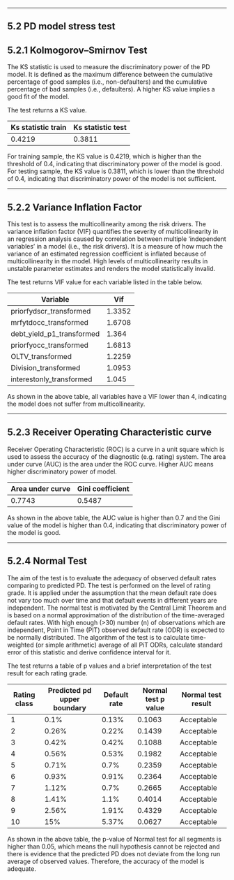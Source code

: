 - - - 
<h2>5.2 PD model stress test</h2>
<h2>5.2.1 Kolmogorov–Smirnov Test</h2>
The KS statistic is used to measure the discriminatory power of the PD model. It is defined as the maximum difference between the cumulative percentage of good samples (i.e., non-defaulters) and the cumulative percentage of bad samples (i.e., defaulters). A higher KS value implies a good fit of the model.

The test returns a KS value.


| Ks statistic train | Ks statistic test |
| ------------------ | ----------------- |
| 0.4219             | 0.3811            |



<p>For training sample, the KS value is 0.4219, which is higher than the threshold of 0.4, indicating that discriminatory power of the model is good. For testing sample, the KS value is 0.3811, which is lower than the threshold of 0.4, indicating that discriminatory power of the model is not sufficient.</p>


- - - 
<h2>5.2.2 Variance Inflation Factor</h2>
This test is to assess the multicollinearity among the risk drivers. The variance inflation factor (VIF) quantifies the severity of multicollinearity in an regression analysis caused by correlation between multiple ‘independent variables’ in a  model (i.e., the risk drivers). It is a measure of how much the variance of an estimated regression coefficient is inflated because of multicollinearity in the model. High levels of multicollinearity results in unstable parameter estimates and renders the model statistically invalid.

The test returns VIF value for each variable listed in the table below.


| Variable                  | Vif    |
| ------------------------- | ------ |
| priorfydscr_transformed   | 1.3352 |
| mrfytdocc_transformed     | 1.6708 |
| debt_yield_p1_transformed | 1.364  |
| priorfyocc_transformed    | 1.6813 |
| OLTV_transformed          | 1.2259 |
| Division_transformed      | 1.0953 |
| interestonly_transformed  | 1.045  |



<p>As shown in the above table, all variables have a VIF lower than 4, indicating the model does not suffer from multicollinearity.</p>


- - - 
<h2>5.2.3 Receiver Operating Characteristic curve</h2>
Receiver Operating Characteristic (ROC) is a curve in a unit square which is used to assess the accuracy of the diagnostic (e.g. rating) system. The area under curve (AUC) is the area under the ROC curve. Higher AUC means higher discriminatory power of model.



| Area under curve | Gini coefficient |
| ---------------- | ---------------- |
| 0.7743           | 0.5487           |



<p>As shown in the above table, the AUC value is higher than 0.7 and the Gini value of the model is higher than 0.4, indicating that discriminatory power of the model is good.</p>


- - - 
<h2>5.2.4 Normal Test</h2>
The aim of the test is to evaluate the adequacy of observed default rates comparing to predicted PD. The test is performed on the level of rating grade. It is applied under the assumption that the mean default rate does not vary too much over time and that default events in different years are independent. The normal test is motivated by the Central Limit Theorem and is based on a normal approximation of the distribution of the time-averaged default rates.
With high enough (>30) number (n) of observations which are independent, Point in Time (PIT) observed default rate (ODR) is expected to be normally distributed. The algorithm of the test is to calculate time-weighted (or simple arithmetic) average of all PiT ODRs, calculate standard error of this statistic and derive confidence interval for it. 

The test returns a table of p values and a brief interpretation of the test result for each rating grade.



| Rating class | Predicted pd upper boundary | Default rate | Normal test p value | Normal test result |
| ------------ | --------------------------- | ------------ | ------------------- | ------------------ |
| 1            | 0.1%                        | 0.13%        | 0.1063              | Acceptable         |
| 2            | 0.26%                       | 0.22%        | 0.1439              | Acceptable         |
| 3            | 0.42%                       | 0.42%        | 0.1088              | Acceptable         |
| 4            | 0.56%                       | 0.53%        | 0.1982              | Acceptable         |
| 5            | 0.71%                       | 0.7%         | 0.2359              | Acceptable         |
| 6            | 0.93%                       | 0.91%        | 0.2364              | Acceptable         |
| 7            | 1.12%                       | 0.7%         | 0.2665              | Acceptable         |
| 8            | 1.41%                       | 1.1%         | 0.4014              | Acceptable         |
| 9            | 2.56%                       | 1.91%        | 0.4329              | Acceptable         |
| 10           | 15%                         | 5.37%        | 0.0627              | Acceptable         |



<p>As shown in the above table, the p-value of Normal test for all segments is higher than 0.05, which means the null hypothesis cannot be rejected and there is evidence that the predicted PD does not deviate from the long run average of observed values. Therefore, the accuracy of the model is adequate.</p>


